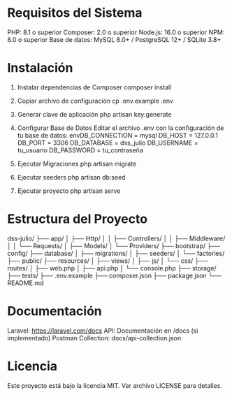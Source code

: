 # Requisitos del Sistema
PHP: 8.1 o superior
Composer: 2.0 o superior
Node.js: 16.0 o superior
NPM: 8.0 o superior
Base de datos: MySQL 8.0+ / PostgreSQL 12+ / SQLite 3.8+

# Instalación
1. Instalar dependencias de Composer
composer install

2. Copiar archivo de configuración
cp .env.example .env

3. Generar clave de aplicación
php artisan key:generate

4. Configurar Base de Datos
Editar el archivo .env con la configuración de tu base de datos:
envDB_CONNECTION = mysql
DB_HOST = 127.0.0.1
DB_PORT = 3306
DB_DATABASE = dss_julio
DB_USERNAME = tu_usuario
DB_PASSWORD = tu_contraseña

5. Ejecutar Migraciones
php artisan migrate

6. Ejecutar seeders
php artisan db:seed

7. Ejecutar proyecto
php artisan serve


# Estructura del Proyecto
dss-julio/
├── app/
│   ├── Http/
│   │   ├── Controllers/
│   │   ├── Middleware/
│   │   └── Requests/
│   ├── Models/
│   └── Providers/
├── bootstrap/
├── config/
├── database/
│   ├── migrations/
│   ├── seeders/
│   └── factories/
├── public/
├── resources/
│   ├── views/
│   ├── js/
│   └── css/
├── routes/
│   ├── web.php
│   ├── api.php
│   └── console.php
├── storage/
├── tests/
├── .env.example
├── composer.json
├── package.json
└── README.md


# Documentación

Laravel: https://laravel.com/docs
API: Documentación en /docs (si implementado)
Postman Collection: docs/api-collection.json

# Licencia
Este proyecto está bajo la licencia MIT. Ver archivo LICENSE para detalles.
